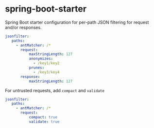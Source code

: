 # spring-boot-starter
Spring Boot starter configuration for per-path JSON filtering for request and/or responses.

```yaml
jsonfilter:
   paths:
     - antMatcher: /*
       request:
           maxStringLength: 127
           anonymizes:
             - /key1/key2
           prunes:
             - /key3/key4
       response:
           maxStringLength: 127 

```

For untrusted requests, add `compact` and `validate` 

```yaml
jsonfilter:
   paths:
     - antMatcher: /*
       request:
           compact: true
           validate: true
```
